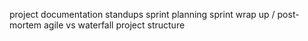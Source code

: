 project documentation
standups
sprint planning
sprint wrap up / post-mortem
agile vs waterfall project structure
